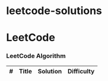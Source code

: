 # leetcode-solutions
LeetCode
========

### LeetCode Algorithm

| # | Title | Solution | Difficulty |
|---| ----- | -------- | ---------- |

